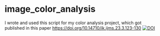 # image_color_analysis
I wrote and used this script for my color analysis project, which got published in this paper 
https://doi.org/10.14710/ik.ijms.23.3.123-130
[![DOI](https://zenodo.org/badge/723574334.svg)](https://[zenodo.org/badge/10.14710/ik.ijms.23.3.123-130.svg/723574334])



